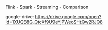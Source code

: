 Flink - Spark - Streaming - Comparison

google-drive: https://drive.google.com/open?id=1XUQE8G_QtcXf9U9eYjPWeoSHtQw2RJQ8
